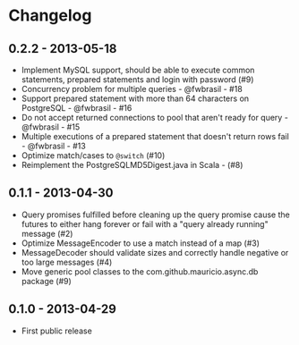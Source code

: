 # Changelog

## 0.2.2 - 2013-05-18

* Implement MySQL support, should be able to execute common statements, prepared statements and login with password (#9)
* Concurrency problem for multiple queries - @fwbrasil - #18
* Support prepared statement with more than 64 characters on PostgreSQL - @fwbrasil - #16
* Do not accept returned connections to pool that aren't ready for query - @fwbrasil - #15
* Multiple executions of a prepared statement that doesn't return rows fail - @fwbrasil - #13
* Optimize match/cases to `@switch` (#10)
* Reimplement the PostgreSQLMD5Digest.java in Scala - (#8)

## 0.1.1 - 2013-04-30

* Query promises fulfilled before cleaning up the query promise cause the futures to either hang forever or fail with a
  "query already running" message (#2)
* Optimize MessageEncoder to use a match instead of a map (#3)
* MessageDecoder should validate sizes and correctly handle negative or too large messages (#4)
* Move generic pool classes to the com.github.mauricio.async.db package (#9)

## 0.1.0 - 2013-04-29

* First public release